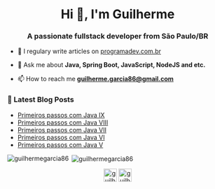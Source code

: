 <h1 align="center">Hi 👋, I'm Guilherme</h1>
<h3 align="center">A passionate fullstack developer from São Paulo/BR</h3>

- 📝 I regulary write articles on [programadev.com.br](programadev.com.br)

- 💬 Ask me about **Java, Spring Boot, JavaScript, NodeJS and etc.**

- 📫 How to reach me **guilherme.garcia86@gmail.com**

### 📕 Latest Blog Posts

<!-- BLOG:START -->
- [Primeiros passos com Java IX](https://programadev.com.br/java-iniciante-p9/)
- [Primeiros passos com Java VIII](https://programadev.com.br/java-iniciante-pt8/)
- [Primeiros passos com Java VII](https://programadev.com.br/java-iniciante-pt7/)
- [Primeiros passos com Java VI](https://programadev.com.br/java-iniciante-pt6/)
- [Primeiros passos com Java V](https://programadev.com.br/java-iniciante-pt5/)
<!-- BLOG:END -->

<p><img align="left" src="https://github-readme-stats.vercel.app/api/top-langs/?username=guilhermegarcia86&layout=compact&hide=html" alt="guilhermegarcia86" /></p>

<p>&nbsp;<img align="center" src="https://github-readme-stats.vercel.app/api?username=guilhermegarcia86&show_icons=true" alt="guilhermegarcia86" /></p>

<p align="center">
<a href="https://twitter.com/guilherme_ga86" target="blank"><img align="center" src="https://cdn.jsdelivr.net/npm/simple-icons@3.0.1/icons/twitter.svg" alt="guilherme_ga86" height="30" width="30" /></a>
<a href="https://linkedin.com/in/guilherme-garcia-alves-11281aa4" target="blank"><img align="center" src="https://cdn.jsdelivr.net/npm/simple-icons@3.0.1/icons/linkedin.svg" alt="guilherme-garcia-alves-11281aa4" height="30" width="30" /></a>
</p>
